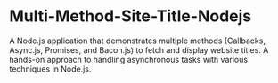 # Multi-Method-Site-Title-Nodejs
A Node.js application that demonstrates multiple methods (Callbacks, Async.js, Promises, and Bacon.js) to fetch and display website titles. A hands-on approach to handling asynchronous tasks with various techniques in Node.js.
